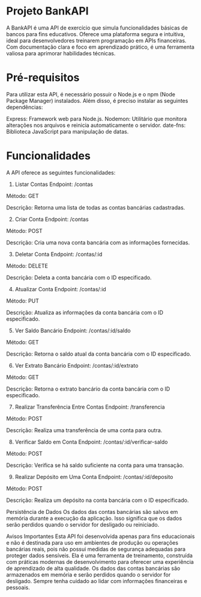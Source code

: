 # Projeto BankAPI
A BankAPI é uma API de exercício que simula funcionalidades básicas de bancos para fins educativos. Oferece uma plataforma segura e intuitiva, ideal para desenvolvedores treinarem programação em APIs financeiras. Com documentação clara e foco em aprendizado prático, é uma ferramenta valiosa para aprimorar habilidades técnicas.

# Pré-requisitos
Para utilizar esta API, é necessário possuir o Node.js e o npm (Node Package Manager) instalados. Além disso, é preciso instalar as seguintes dependências:

Express: Framework web para Node.js.
Nodemon: Utilitário que monitora alterações nos arquivos e reinicia automaticamente o servidor.
date-fns: Biblioteca JavaScript para manipulação de datas.

# Funcionalidades
A API oferece as seguintes funcionalidades:

1. Listar Contas
Endpoint: /contas

Método: GET

Descrição: Retorna uma lista de todas as contas bancárias cadastradas.

2. Criar Conta
Endpoint: /contas

Método: POST

Descrição: Cria uma nova conta bancária com as informações fornecidas.

3. Deletar Conta
Endpoint: /contas/:id

Método: DELETE

Descrição: Deleta a conta bancária com o ID especificado.

4. Atualizar Conta
Endpoint: /contas/:id

Método: PUT

Descrição: Atualiza as informações da conta bancária com o ID especificado.

5. Ver Saldo Bancário
Endpoint: /contas/:id/saldo

Método: GET

Descrição: Retorna o saldo atual da conta bancária com o ID especificado.

6. Ver Extrato Bancário
Endpoint: /contas/:id/extrato

Método: GET

Descrição: Retorna o extrato bancário da conta bancária com o ID especificado.

7. Realizar Transferência Entre Contas
Endpoint: /transferencia

Método: POST

Descrição: Realiza uma transferência de uma conta para outra.

8. Verificar Saldo em Conta
Endpoint: /contas/:id/verificar-saldo

Método: POST

Descrição: Verifica se há saldo suficiente na conta para uma transação.

9. Realizar Depósito em Uma Conta
Endpoint: /contas/:id/deposito

Método: POST

Descrição: Realiza um depósito na conta bancária com o ID especificado.

Persistência de Dados
Os dados das contas bancárias são salvos em memória durante a execução da aplicação. Isso significa que os dados serão perdidos quando o servidor for desligado ou reiniciado.

Avisos Importantes
Esta API foi desenvolvida apenas para fins educacionais e não é destinada para uso em ambientes de produção ou operações bancárias reais, pois não possui medidas de segurança adequadas para proteger dados sensíveis. Ela é uma ferramenta de treinamento, construída com práticas modernas de desenvolvimento para oferecer uma experiência de aprendizado de alta qualidade.
Os dados das contas bancárias são armazenados em memória e serão perdidos quando o servidor for desligado.
Sempre tenha cuidado ao lidar com informações financeiras e pessoais.




